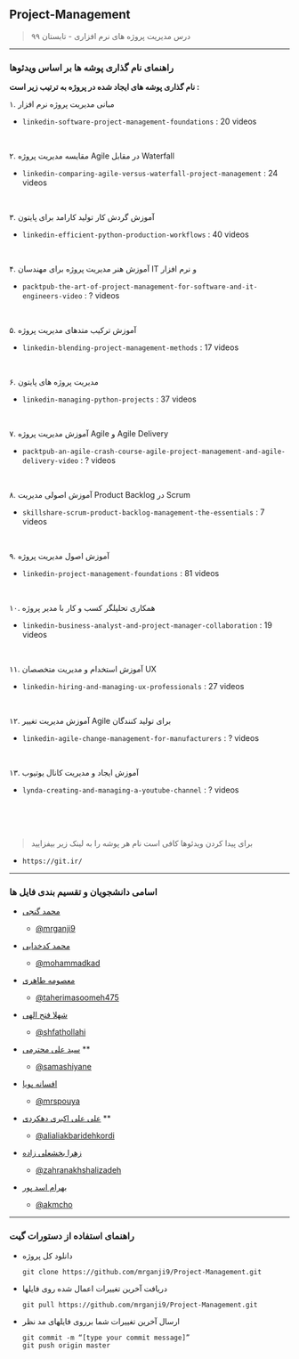 ## Project-Management

> درس مدیریت پروژه های نرم افزاری - تابستان ۹۹



---
### راهنمای نام گذاری پوشه ها بر اساس ویدئوها

**نام گذاری پوشه های ایجاد شده در پروژه به ترتیب زیر است :**

۱. مبانی مدیریت پروژه نرم افزار
- `linkedin-software-project-management-foundations` : 20 videos


<br>

۲. مقایسه مدیریت پروژه Agile در مقابل Waterfall
- `linkedin-comparing-agile-versus-waterfall-project-management` : 24 videos


<br>

۳. آموزش گردش کار تولید کارامد برای پایتون
- `linkedin-efficient-python-production-workflows` : 40 videos

<br>

۴. آموزش هنر مدیریت پروژه برای مهندسان IT و نرم افزار
- `packtpub-the-art-of-project-management-for-software-and-it-engineers-video` : ? videos

<br>

۵. آموزش ترکیب متدهای مدیریت پروژه
- `linkedin-blending-project-management-methods` : 17 videos

<br>

۶. مدیریت پروژه های پایتون
- `linkedin-managing-python-projects` : 37 videos

<br>

۷. آموزش مدیریت پروژه Agile و Agile Delivery
- `packtpub-an-agile-crash-course-agile-project-management-and-agile-delivery-video` : ? videos

<br>

۸. آموزش اصولی مدیریت Product Backlog در Scrum
- `skillshare-scrum-product-backlog-management-the-essentials` : 7 videos

<br>

۹. آموزش اصول مدیریت پروژه
- `linkedin-project-management-foundations` : 81 videos

<br>

۱۰. همکاری تحلیلگر کسب و کار با مدیر پروژه
- `linkedin-business-analyst-and-project-manager-collaboration` : 19 videos

<br>

۱۱. آموزش استخدام و مدیریت متخصصان UX
- `linkedin-hiring-and-managing-ux-professionals` : 27 videos

<br>

۱۲. آموزش مدیریت تغییر Agile برای تولید کنندگان
- `linkedin-agile-change-management-for-manufacturers` : ? videos

<br>

۱۳. آموزش ایجاد و مدیریت کانال یوتیوب
- `lynda-creating-and-managing-a-youtube-channel` : ? videos

<br>
<br>
<br>

>برای پیدا کردن ویدئوها کافی است نام هر پوشه را به لینک زیر بیفزایید 
- `https://git.ir/`
---
### اسامی دانشجویان و تقسیم بندی فایل ها


+ [محمد گنجی](https://mrganji9.github.io)  
  - [@mrganji9](https://github.com/mrganji9)

+ [محمد کدخدایی](https://mohammadkad.github.io)
  - [@mohammadkad](https://github.com/mohammadkad)

+ [معصومه طاهری](https://taherimasoomeh475.github.io)  
  -   [@taherimasoomeh475](https://github.com/taherimasoomeh475)

+ [شهلا فتح الهی](https://shfathollahi.github.io)  
  -  [@shfathollahi](https://github.com/shfathollahi)

+ [سید علی محترمی](https://samashiyane.github.io)  ** 
  -  [@samashiyane](https://github.com/samashiyane)

+ [افسانه پویا](https://mrspouya.github.io)   
  -  [@mrspouya](https://github.com/mrspouya)

+ [علی علی اکبری دهکردی](https://alialiakkbaridehkordi.github.io)  **
   - [@alialiakbaridehkordi](https://github.com/alialiakkbaridehkordi)

+ [زهرا بخشعلی زاده](https://zahrabakhshalizadeh.github.io)   
   - [@zahranakhshalizadeh](https://github.com/zahrabakhshalizadeh)

+ [بهرام اسد پور](https://akmcho.github.io)
    - [@akmcho](https://github.com/akmcho)



---
### راهنمای استفاده از دستورات گیت

- دانلود کل پروژه

      git clone https://github.com/mrganji9/Project-Management.git
  
- دریافت آخرین تغییرات اعمال شده روی فایلها

      git pull https://github.com/mrganji9/Project-Management.git

- ارسال آخرین تغییرات شما برروی فایلهای مد نظر

      git commit -m “[type your commit message]”
      git push origin master
